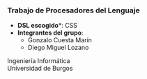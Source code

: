 ### Trabajo de Procesadores del Lenguaje

- **DSL escogido***: CSS
- **Integrantes del grupo**:
    - Gonzalo Cuesta Marín
    - Diego Miguel Lozano

Ingeniería Informática  
Universidad de Burgos
